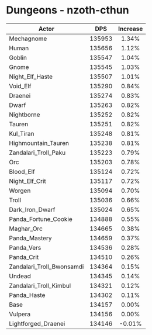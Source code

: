 # Dungeons - nzoth-cthun
| Actor | DPS | Increase |
|---|:---:|:---:|
|Mechagnome|135953|1.34%|
|Human|135656|1.12%|
|Goblin|135547|1.04%|
|Gnome|135545|1.03%|
|Night_Elf_Haste|135507|1.01%|
|Void_Elf|135290|0.84%|
|Draenei|135274|0.83%|
|Dwarf|135263|0.82%|
|Nightborne|135252|0.82%|
|Tauren|135251|0.82%|
|Kul_Tiran|135248|0.81%|
|Highmountain_Tauren|135238|0.81%|
|Zandalari_Troll_Paku|135223|0.79%|
|Orc|135203|0.78%|
|Blood_Elf|135124|0.72%|
|Night_Elf_Crit|135117|0.72%|
|Worgen|135094|0.70%|
|Troll|135036|0.66%|
|Dark_Iron_Dwarf|135024|0.65%|
|Panda_Fortune_Cookie|134888|0.55%|
|Maghar_Orc|134665|0.38%|
|Panda_Mastery|134659|0.37%|
|Panda_Vers|134536|0.28%|
|Panda_Crit|134510|0.26%|
|Zandalari_Troll_Bwonsamdi|134364|0.15%|
|Undead|134345|0.14%|
|Zandalari_Troll_Kimbul|134321|0.12%|
|Panda_Haste|134302|0.11%|
|Base|134157|0.00%|
|Vulpera|134156|0.00%|
|Lightforged_Draenei|134146|-0.01%|
